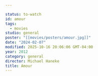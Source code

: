 ```yaml
---

status: to-watch
id: amour
tags:
  - movies
studio: general
poster: "[[movies/posters/amour.jpg]]"
date: "2024-02-07"
modified: 2025-10-16 20:06:06 GMT-04:00
year: 2012
category: general
director: Michael Haneke
title: Amour
---
```

